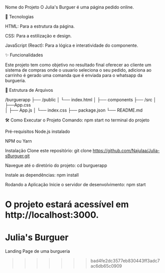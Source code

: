 Nome do Projeto
O Julia's Burguer é uma página pedido online.

🚀 Tecnologias

HTML: Para a estrutura da página.

CSS: Para a estilização e design.

JavaScript (React): Para a lógica e interatividade do componente.

✨ Funcionalidades

Este projeto tem como objetivo no resultado final oferecer ao cliente um sistema de compras onde o usuario seleciona o seu pedido, adiciona ao carrinho 
é gerado uma comanda que é enviada para o whatsapp da burgueria.

📁 Estrutura de Arquivos

/burguerapp
├── /public
│   └── index.html
│   ├── components
├── /src
│   ├──App.css  
│   ├── App.js
│   └── index.css
├── package.json
└── README.md

🛠️ Como Executar o Projeto
Comando: npm start no terminal do projeto

Pré-requisitos
Node.js instalado

NPM ou Yarn

Instalação
Clone este repositório:
git clone https://github.com/Najulaa/Julia-sBurguer.git

Navegue até o diretório do projeto:
cd burguerapp

Instale as dependências:
npm install

Rodando a Aplicação
Inicie o servidor de desenvolvimento:
npm start

O projeto estará acessível em http://localhost:3000.
=======
# Julia's Burguer
Landing Page de uma burgueria 
>>>>>>> bad4fe2dc3577eb830443ff3adc7ac6db65c0909
